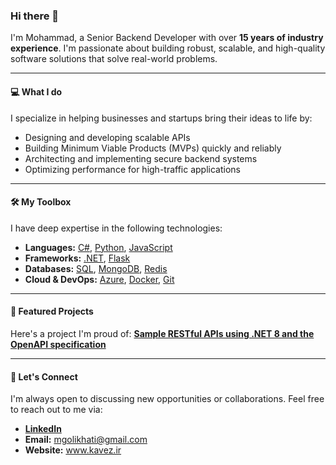 ### Hi there 👋

I'm Mohammad, a Senior Backend Developer with over **15 years of industry experience**. I'm passionate about building robust, scalable, and high-quality software solutions that solve real-world problems.

---

#### 💻 What I do

I specialize in helping businesses and startups bring their ideas to life by:
- Designing and developing scalable APIs
- Building Minimum Viable Products (MVPs) quickly and reliably
- Architecting and implementing secure backend systems
- Optimizing performance for high-traffic applications

---

#### 🛠️ My Toolbox

I have deep expertise in the following technologies:
- **Languages:** [C#](https://learn.microsoft.com/en-us/dotnet/csharp/), [Python](https://www.python.org/), [JavaScript](https://developer.mozilla.org/en-US/docs/Web/JavaScript)
- **Frameworks:** [.NET](https://dotnet.microsoft.com/), [Flask](https://flask.palletsprojects.com/)
- **Databases:** [SQL](https://en.wikipedia.org/wiki/SQL), [MongoDB](https://www.mongodb.com/), [Redis](https://redis.io/)
- **Cloud & DevOps:** [Azure](https://azure.microsoft.com/), [Docker](https://www.docker.com/), [Git](https://git-scm.com/)

---

#### 🚀 Featured Projects

Here's a project I'm proud of:
**[Sample RESTful APIs using .NET 8 and the OpenAPI specification](https://mgolikhatir.github.io/my-sample-api-docs/)**

---

#### 🤝 Let's Connect

I'm always open to discussing new opportunities or collaborations. Feel free to reach out to me via:
- **[LinkedIn](https://www.linkedin.com/in/mgolikhatir)**
- **Email:** mgolikhati@gmail.com
- **Website:** www.kavez.ir
